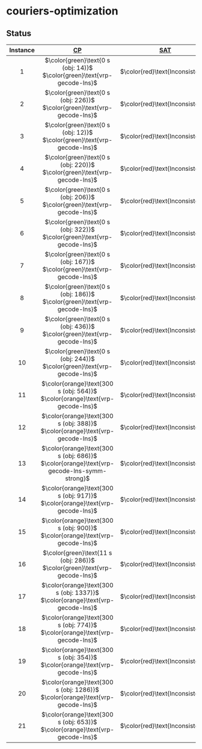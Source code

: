 # couriers-optimization


## Status
<!-- Do NOT remove the comments below -->
<!-- begin-status -->
| Instance | [CP](./method-statuses/cp-status.md) | [SAT](./method-statuses/sat-status.md) | [SMT](./method-statuses/smt-status.md) | [MILP](./method-statuses/milp-status.md) |
|:-:| :---:|:---:|:---:|:---:|
| $1$ | $\color{green}\text{0 s (obj: 14)}$</br>$\color{green}\text{vrp-gecode-lns}$ | $\color{red}\text{Inconsistent}$ | $\color{green}\text{1 s (obj: 14)}$</br>$\color{green}\text{plain}$ | $\color{red}\text{Inconsistent}$ | 
| $2$ | $\color{green}\text{0 s (obj: 226)}$</br>$\color{green}\text{vrp-gecode-lns}$ | $\color{red}\text{Inconsistent}$ | $\color{green}\text{3 s (obj: 226)}$</br>$\color{green}\text{plain-symm}$ | $\color{red}\text{Inconsistent}$ | 
| $3$ | $\color{green}\text{0 s (obj: 12)}$</br>$\color{green}\text{vrp-gecode-lns}$ | $\color{red}\text{Inconsistent}$ | $\color{green}\text{1 s (obj: 12)}$</br>$\color{green}\text{local-search}$ | $\color{red}\text{Inconsistent}$ | 
| $4$ | $\color{green}\text{0 s (obj: 220)}$</br>$\color{green}\text{vrp-gecode-lns}$ | $\color{red}\text{Inconsistent}$ | $\color{green}\text{1 s (obj: 220)}$</br>$\color{green}\text{plain}$ | $\color{red}\text{Inconsistent}$ | 
| $5$ | $\color{green}\text{0 s (obj: 206)}$</br>$\color{green}\text{vrp-gecode-lns}$ | $\color{red}\text{Inconsistent}$ | $\color{green}\text{1 s (obj: 206)}$</br>$\color{green}\text{plain}$ | $\color{red}\text{Inconsistent}$ | 
| $6$ | $\color{green}\text{0 s (obj: 322)}$</br>$\color{green}\text{vrp-gecode-lns}$ | $\color{red}\text{Inconsistent}$ | $\color{green}\text{1 s (obj: 322)}$</br>$\color{green}\text{plain}$ | $\color{red}\text{Inconsistent}$ | 
| $7$ | $\color{green}\text{0 s (obj: 167)}$</br>$\color{green}\text{vrp-gecode-lns}$ | $\color{red}\text{Inconsistent}$ | $\color{orange}\text{300 s (obj: 168)}$</br>$\color{orange}\text{local-search}$ | $\color{red}\text{Inconsistent}$ | 
| $8$ | $\color{green}\text{0 s (obj: 186)}$</br>$\color{green}\text{vrp-gecode-lns}$ | $\color{red}\text{Inconsistent}$ | $\color{green}\text{2 s (obj: 186)}$</br>$\color{green}\text{plain}$ | $\color{red}\text{Inconsistent}$ | 
| $9$ | $\color{green}\text{0 s (obj: 436)}$</br>$\color{green}\text{vrp-gecode-lns}$ | $\color{red}\text{Inconsistent}$ | $\color{green}\text{1 s (obj: 436)}$</br>$\color{green}\text{plain}$ | $\color{red}\text{Inconsistent}$ | 
| $10$ | $\color{green}\text{0 s (obj: 244)}$</br>$\color{green}\text{vrp-gecode-lns}$ | $\color{red}\text{Inconsistent}$ | $\color{green}\text{1 s (obj: 244)}$</br>$\color{green}\text{plain}$ | $\color{red}\text{Inconsistent}$ | 
| $11$ | $\color{orange}\text{300 s (obj: 564)}$</br>$\color{orange}\text{vrp-gecode-lns}$ | $\color{red}\text{Inconsistent}$ | $\color{orange}\text{300 s (obj: 546)}$</br>$\color{orange}\text{local-search}$ | $\color{red}\text{Inconsistent}$ | 
| $12$ | $\color{orange}\text{300 s (obj: 388)}$</br>$\color{orange}\text{vrp-gecode-lns}$ | $\color{red}\text{Inconsistent}$ | $\color{orange}\text{300 s (obj: 421)}$</br>$\color{orange}\text{local-search}$ | $\color{red}\text{Inconsistent}$ | 
| $13$ | $\color{orange}\text{300 s (obj: 686)}$</br>$\color{orange}\text{vrp-gecode-lns-symm-strong}$ | $\color{red}\text{Inconsistent}$ | $\color{orange}\text{300 s (obj: 694)}$</br>$\color{orange}\text{local-search}$ | $\color{red}\text{Inconsistent}$ | 
| $14$ | $\color{orange}\text{300 s (obj: 917)}$</br>$\color{orange}\text{vrp-gecode-lns}$ | $\color{red}\text{Inconsistent}$ | $\color{lightgray}\text{Timeout}$ | $\color{red}\text{Inconsistent}$ | 
| $15$ | $\color{orange}\text{300 s (obj: 900)}$</br>$\color{orange}\text{vrp-gecode-lns}$ | $\color{red}\text{Inconsistent}$ | $\color{lightgray}\text{Timeout}$ | $\color{red}\text{Inconsistent}$ | 
| $16$ | $\color{green}\text{11 s (obj: 286)}$</br>$\color{green}\text{vrp-gecode-lns}$ | $\color{red}\text{Inconsistent}$ | $\color{lightgray}\text{Timeout}$ | $\color{red}\text{Inconsistent}$ | 
| $17$ | $\color{orange}\text{300 s (obj: 1337)}$</br>$\color{orange}\text{vrp-gecode-lns}$ | $\color{red}\text{Inconsistent}$ | $\color{lightgray}\text{Timeout}$ | $\color{red}\text{Inconsistent}$ | 
| $18$ | $\color{orange}\text{300 s (obj: 774)}$</br>$\color{orange}\text{vrp-gecode-lns}$ | $\color{red}\text{Inconsistent}$ | $\color{lightgray}\text{Timeout}$ | $\color{red}\text{Inconsistent}$ | 
| $19$ | $\color{orange}\text{300 s (obj: 354)}$</br>$\color{orange}\text{vrp-gecode-lns}$ | $\color{red}\text{Inconsistent}$ | $\color{lightgray}\text{Timeout}$ | $\color{red}\text{Inconsistent}$ | 
| $20$ | $\color{orange}\text{300 s (obj: 1286)}$</br>$\color{orange}\text{vrp-gecode-lns}$ | $\color{red}\text{Inconsistent}$ | $\color{lightgray}\text{Timeout}$ | $\color{red}\text{Inconsistent}$ | 
| $21$ | $\color{orange}\text{300 s (obj: 653)}$</br>$\color{orange}\text{vrp-gecode-lns}$ | $\color{red}\text{Inconsistent}$ | $\color{lightgray}\text{Timeout}$ | $\color{red}\text{Inconsistent}$ | 

<!-- end-status -->
